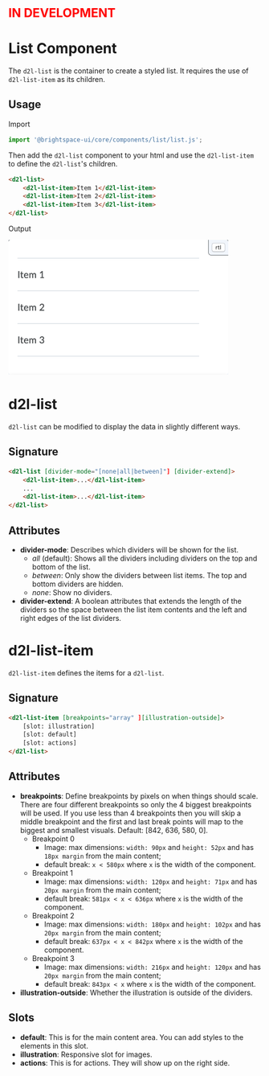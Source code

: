 <span style="color:red; font-size:24px; text-transform: uppercase;">**In Development**</span>

# List Component

The `d2l-list` is the container to create a styled list. It requires the use of `d2l-list-item` as its children.

## Usage

Import
```js
import '@brightspace-ui/core/components/list/list.js';
```
Then add the `d2l-list` component to your html and use the `d2l-list-item` to define the `d2l-list`'s children.
```html
<d2l-list>
	<d2l-list-item>Item 1</d2l-list-item>
	<d2l-list-item>Item 2</d2l-list-item>
	<d2l-list-item>Item 3</d2l-list-item>
</d2l-list>
```

Output

![Basic List](./screenshots/d2l-list-basic.png?raw=true)

# d2l-list
`d2l-list` can be modified to display the data in slightly different ways.
## Signature
```html
<d2l-list [divider-mode="[none|all|between]"] [divider-extend]>
	<d2l-list-item>...</d2l-list-item>
	...
	<d2l-list-item>...</d2l-list-item>
</d2l-list>
```
## Attributes
- **divider-mode**: Describes which dividers will be shown for the list.
  - *all* (default): Shows all the dividers including dividers on the top and bottom of the list.
  - *between*: Only show the dividers between list items. The top and bottom dividers are hidden.
  - *none*: Show no dividers.
- **divider-extend**: A boolean attributes that extends the length of the dividers so the space between the list item contents and the left and right edges of the list dividers.

# d2l-list-item
`d2l-list-item` defines the items for a `d2l-list`.
## Signature
```html
<d2l-list-item [breakpoints="array" ][illustration-outside]>
	[slot: illustration]
	[slot: default]
	[slot: actions]
</d2l-list>
```

## Attributes
 - **breakpoints**: Define breakpoints by pixels on when things should scale. There are four different breakpoints so only the 4 biggest breakpoints will be used. If you use less than 4 breakpoints then you will skip a middle breakpoint and the first and last break points will map to the biggest and smallest visuals. Default: [842, 636, 580, 0].
   - Breakpoint 0
     - Image: max dimensions: `width: 90px` and `height: 52px` and has `18px margin` from the main content;
     - default break: `x < 580px` where `x` is the width of the component.
   - Breakpoint 1
     - Image: max dimensions: `width: 120px` and `height: 71px` and has `20px margin` from the main content;
     - default break: `581px < x < 636px` where `x` is the width of the component.
   - Breakpoint 2
     - Image: max dimensions: `width: 180px` and `height: 102px` and has `20px margin` from the main content;
     - default break: `637px < x < 842px`  where `x` is the width of the component.
   - Breakpoint 3
     - Image: max dimensions: `width: 216px` and `height: 120px` and has `20px margin` from the main content;
     - default break: `843px < x`  where `x` is the width of the component.
 - **illustration-outside**: Whether the illustration is outside of the dividers.

## Slots
 - **default**: This is for the main content area. You can add styles to the elements in this slot.
 - **illustration**: Responsive slot for images.
  - **actions**: This is for actions. They will show up on the right side.
